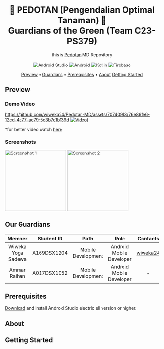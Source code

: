 <!-- markdownlint-configure-file {
  "MD013": {
    "code_blocks": false,
    "tables": false
  },
  "MD033": false,
  "MD041": false
} -->

<div align="center">

# 🌱 PEDOTAN (Pengendalian Optimal Tanaman) 🌿 <br> Guardians of the Green (Team C23-PS379)

this is [Pedotan](https://github.com/akbarsigit/Pedotan-MachineLearning) MD Repository <br/><br/>
![Android Studio](https://img.shields.io/badge/Android%20Studio-3DDC84.svg?style=for-the-badge&logo=android-studio&logoColor=white)
![Android](https://img.shields.io/badge/Android-3DDC84?style=for-the-badge&logo=android&logoColor=white)
![Kotlin](https://img.shields.io/badge/kotlin-%237F52FF.svg?style=for-the-badge&logo=kotlin&logoColor=white)
![Firebase](https://img.shields.io/badge/Firebase-039BE5?style=for-the-badge&logo=Firebase&logoColor=white)

[Preview](#preview) •
[Guardians](#our-guardians) •
[Prerequisites](#prerequisites) •
[About](#about)
[Getting Started](#getting-started) 

</div>

## Preview
### Demo Video
https://github.com/wiweka24/Pedotan-MD/assets/70740913/76e89fe6-12cd-4e77-ae79-5c3b7e1b139d
[![Video](https://img.youtube.com/vi/7jzPTPpsNyE/0.jpg)](https://youtu.be/7jzPTPpsNyE))

*for better video watch [here](https://youtu.be/7jzPTPpsNyE) 

### Screenshots
<div>
  <img src="https://github.com/wiweka24/Pedotan-MD/assets/70740913/f9adc888-2470-4d90-96cf-4351c61fdb67" alt="Screenshot 1" width="200" />
  <img src="https://github.com/wiweka24/Pedotan-MD/assets/70740913/0de89cd2-00a2-45b1-96a7-c96dcc67602b" alt="Screenshot 2" width="200" />
</div>



## Our Guardians
|            Member           | Student ID |        Path        |                    Role                    |                                                       Contacts                                                      |
| :-------------------------: | :--------: | :----------------: | :----------------------------------------: | :-----------------------------------------------------------------------------------------------------------------: |
| Wiweka Yoga Sadewa| A169DSX1204 | Mobile Development | Android Mobile Developer | [wiweka24](https://github.com/wiweka24) |
| Ammar Raihan | A017DSX1052  | Mobile Development |          Android Mobile Developer          |    -   |

## Prerequisites
[Download](https://developer.android.com/codelabs/basic-android-kotlin-compose-install-android-studio#0) and install Android Studio electric ell version or higher.

## About

## Getting Started
